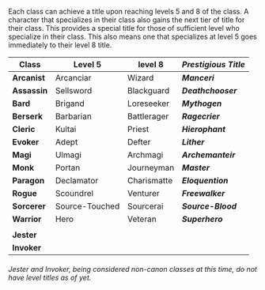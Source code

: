Each class can achieve a title upon reaching levels 5 and 8 of the class. A character that specializes in their class also gains the next tier of title for their class. This provides a special title for those of sufficient level who specialize in their class. This also means one that specializes at level 5 goes immediately to their level 8 title.

| **Class** | Level 5 | level 8 | ***Prestigious Title*** |
|-------|---------|---------|-------------------|
| **Arcanist** | Arcanciar | Wizard | ***Manceri*** |
| **Assassin** | Sellsword | Blackguard | ***Deathchooser*** |
| **Bard** | Brigand | Loreseeker | ***Mythogen*** |
| **Berserk** | Barbarian | Battlerager | ***Ragecrier*** |
| **Cleric** | Kultai | Priest | ***Hierophant*** |
| **Evoker** | Adept | Defter | ***Lither*** |
| **Magi** | Ulmagi | Archmagi | ***Archemanteir*** |
| **Monk** | Portan | Journeyman | ***Master*** |
| **Paragon** | Declamator | Charismatte | ***Eloquention*** |
| **Rogue** | Scoundrel | Venturer | ***Freewalker*** |
| **Sorcerer** | Source-Touched | Sourcerai | ***Source-Blood*** |
| **Warrior** | Hero | Veteran | ***Superhero*** |
| | | | |
| **Jester** | | | |
| **Invoker** | | | |

###### Jester and Invoker, being considered non-canon classes at this time, do not have level titles as of yet.
